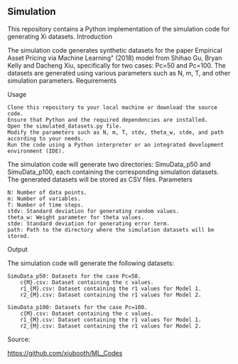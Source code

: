 ## Simulation

This repository contains a Python implementation of the simulation code for generating Xi datasets.
Introduction

The simulation code generates synthetic datasets for the paper Empirical Asset Pricing via Machine Learning" (2018) model from  Shihao Gu, Bryan Kelly and Dacheng Xiu, specifically for two cases: Pc=50 and Pc=100. The datasets are generated using various parameters such as N, m, T, and other simulation parameters.
Requirements

Usage

    Clone this repository to your local machine or download the source code.
    Ensure that Python and the required dependencies are installed.
    Open the simulated_datasets.py file.
    Modify the parameters such as N, m, T, stdv, theta_w, stde, and path according to your needs.
    Run the code using a Python interpreter or an integrated development environment (IDE).

The simulation code will generate two directories: SimuData_p50 and SimuData_p100, each containing the corresponding simulation datasets. The generated datasets will be stored as CSV files.
Parameters

    N: Number of data points.
    m: Number of variables.
    T: Number of time steps.
    stdv: Standard deviation for generating random values.
    theta_w: Weight parameter for theta values.
    stde: Standard deviation for generating error term.
    path: Path to the directory where the simulation datasets will be stored.

Output

The simulation code will generate the following datasets:

    SimuData_p50: Datasets for the case Pc=50.
        c{M}.csv: Dataset containing the c values.
        r1_{M}.csv: Dataset containing the r1 values for Model 1.
        r2_{M}.csv: Dataset containing the r1 values for Model 2.

    SimuData_p100: Datasets for the case Pc=100.
        c{M}.csv: Dataset containing the c values.
        r1_{M}.csv: Dataset containing the r1 values for Model 1.
        r2_{M}.csv: Dataset containing the r1 values for Model 2.

Source:

https://github.com/xiubooth/ML_Codes